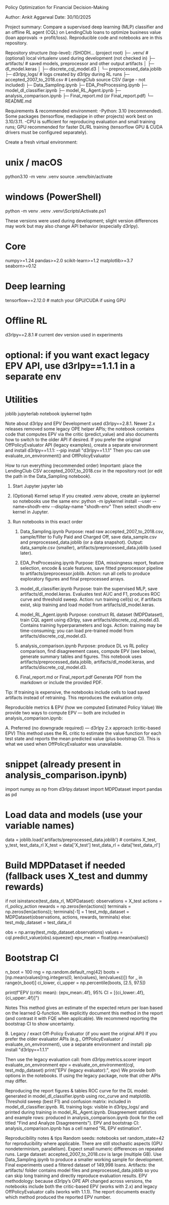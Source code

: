 Policy Optimization for Financial Decision-Making

Author: Ankit Aggarwal
Date: 30/10/2025

Project summary:
Compare a supervised deep learning (MLP) classifier and an offline RL agent (CQL) on LendingClub loans to optimize business value (loan approvals → profit/loss). Reproducible code and notebooks are in this repository.

Repository structure (top-level):
/SHODH... (project root)
├─ .venv/                     # (optional) local virtualenv used during development (not checked in)
├─ artifacts/                 # saved models, preprocessor and other output artifacts
│  ├─ dl_model.keras
│  ├─ discrete_cql_model.d3
│  └─ preprocessed_data.joblib
├─ d3rlpy_logs/               # logs created by d3rlpy during RL runs
├─ accepted_2007_to_2018.csv  # LendingClub source CSV (large - not included)
├─ Data_Sampling.ipynb
├─ EDA_PreProcessing.ipynb
├─ model_dl_classifier.ipynb
├─ model_RL_Agent.ipynb
├─ analysis_comparison.ipynb
├─ Final_report.md (or Final_report.pdf)
└─ README.md


Requirements & recommended environment:
-Python: 3.10 (recommended). Some packages (tensorflow, mediapipe in other projects) work best on 3.10/3.11.
-CPU is sufficient for reproducing evaluation and small training runs; GPU recommended for faster DL/RL training (tensorflow GPU & CUDA drivers must be configured separately).

Create a fresh virtual environment:
# unix / macOS
python3.10 -m venv .venv
source .venv/bin/activate

# windows (PowerShell)
python -m venv .venv
.venv\Scripts\Activate.ps1


These versions were used during development; slight version differences may work but may also change API behavior (especially d3rlpy).
# Core
numpy>=1.24
pandas>=2.0
scikit-learn>=1.2
matplotlib>=3.7
seaborn>=0.12

# Deep learning
tensorflow==2.12.0    # match your GPU/CUDA if using GPU

# Offline RL
d3rlpy==2.8.1         # current dev version used in experiments

# optional: if you want exact legacy EPV API, use d3rlpy==1.1.1 in a separate env

# Utilities
joblib
jupyterlab
notebook
ipykernel
tqdm


Note about d3rlpy and EPV
Development used d3rlpy==2.8.1. Newer 2.x releases removed some legacy OPE helper APIs; the notebook contains code that computes EPV via the critic (predict_value) and also documents how to switch to the older API if desired.
If you prefer the original OffPolicyEvaluator API (legacy examples), create a separate environment and install d3rlpy==1.1.1:
--pip install "d3rlpy==1.1.1"
Then you can use evaluate_on_environment() and OffPolicyEvaluator

How to run everything (recommended order)
Important: place the LendingClub CSV accepted_2007_to_2018.csv in the repository root (or edit the path in the Data_Sampling notebook).

1. Start Jupyter
   jupyter lab
2. (Optional) Kernel setup
   If you created .venv above, create an ipykernel so notebooks use the same env:
   python -m ipykernel install --user --name=shodh-env --display-name "shodh-env"
   Then select shodh-env kernel in Jupyter.
3. Run notebooks in this exact order

   1) Data_Sampling.ipynb
      Purpose: read raw accepted_2007_to_2018.csv, sample/filter to Fully Paid and Charged Off, save data_sample.csv and preprocessed_data.joblib (or a data snapshot).
      Output: data_sample.csv (smaller), artifacts/preprocessed_data.joblib (used later).

   2) EDA_PreProcessing.ipynb
      Purpose: EDA, missingness report, feature selection, encode & scale features, save fitted preprocessor pipeline to artifacts/preprocessor.joblib.
      Action: run all cells to produce exploratory figures and final preprocessed arrays.

   3) model_dl_classifier.ipynb
      Purpose: train the supervised MLP, save artifacts/dl_model.keras. Evaluates test AUC and F1, produces ROC curve and threshold sweep.
      Action: run training cell(s) or, if artifacts exist, skip training and load model from artifacts/dl_model.keras.

   4) model_RL_Agent.ipynb
      Purpose: construct RL dataset (MDPDataset), train CQL agent using d3rlpy, save artifacts/discrete_cql_model.d3. Contains training hyperparameters and logs.
      Action: training may be time-consuming; you can load pre-trained model from artifacts/discrete_cql_model.d3.

   5) analysis_comparison.ipynb
      Purpose: produce DL vs RL policy comparison, find disagreement cases, compute EPV (see below), generate summary tables and figures. This notebook uses artifacts/preprocessed_data.joblib, artifacts/dl_model.keras, and artifacts/discrete_cql_model.d3.

   6) Final_report.md or Final_report.pdf
      Generate PDF from the markdown or include the provided PDF.

Tip: If training is expensive, the notebooks include cells to load saved artifacts instead of retraining. This reproduces the evaluation only.


Reproducible metrics & EPV (how we computed Estimated Policy Value)
We provide two ways to compute EPV — both are included in analysis_comparison.ipynb:

A. Preferred (no downgrade required) — d3rlpy 2.x approach (critic-based EPV)
This method uses the RL critic to estimate the value function for each test state and reports the mean predicted value (plus bootstrap CI). This is what we used when OffPolicyEvaluator was unavailable.
# snippet (already present in analysis_comparison.ipynb)
import numpy as np
from d3rlpy.dataset import MDPDataset
import pandas as pd

# Load data and models (use your variable names)
data = joblib.load('artifacts/preprocessed_data.joblib')   # contains X_test, y_test, test_data_rl
X_test = data['X_test']
test_data_rl = data['test_data_rl']

# Build MDPDataset if needed (fallback uses X_test and dummy rewards)
if not isinstance(test_data_rl, MDPDataset):
    observations = X_test
    actions = rl_policy_action
    rewards = np.zeros(len(actions))
    terminals = np.zeros(len(actions)); terminals[-1] = 1
    test_mdp_dataset = MDPDataset(observations, actions, rewards, terminals)
else:
    test_mdp_dataset = test_data_rl

obs = np.array(test_mdp_dataset.observations)
values = cql.predict_value(obs).squeeze()
epv_mean = float(np.mean(values))

# Bootstrap CI
n_boot = 100
rng = np.random.default_rng(42)
boots = [np.mean(values[rng.integers(0, len(values), len(values))]) for _ in range(n_boot)]
ci_lower, ci_upper = np.percentile(boots, [2.5, 97.5])

print(f"EPV (critic mean): {epv_mean:.4f}, 95% CI = [{ci_lower:.4f}, {ci_upper:.4f}]")

Notes
This method gives an estimate of the expected return per loan based on the learned Q-function. We explicitly document this method in the report (and contrast it with FQE when applicable).
We recommend reporting the bootstrap CI to show uncertainty.


B. Legacy / exact Off-Policy Evaluator (if you want the original API)
   If you prefer the older evaluator APIs (e.g., OffPolicyEvaluator / evaluate_on_environment), use a separate environment and install: pip install "d3rlpy==1.1.1"

   Then use the legacy evaluation call:
   from d3rlpy.metrics.scorer import evaluate_on_environment
   epv = evaluate_on_environment(cql, test_mdp_dataset)
   print("EPV (legacy evaluator):", epv)
   We provide both options in the notebooks. If using the legacy package, note that other APIs may differ.


Reproducing the report figures & tables
   ROC curve for the DL model: generated in model_dl_classifier.ipynb using roc_curve and matplotlib.
   Threshold sweep (best F1) and confusion matrix: included in model_dl_classifier.ipynb.
   RL training logs: visible in d3rlpy_logs/ and printed during training in model_RL_Agent.ipynb.
   Disagreement statistics and example rows: produced in analysis_comparison.ipynb (look for the cell titled "Find and Analyze Disagreements").
   EPV and bootstrap CI: analysis_comparison.ipynb has a cell named "RL EPV estimation".

Reproducibility notes & tips
   Random seeds: notebooks set random_state=42 for reproducibility where applicable. There are still stochastic aspects (GPU nondeterminism, parallelism). Expect small numeric differences on repeated runs.
   Large dataset: accepted_2007_to_2018.csv is large (multiple GB). Use Data_Sampling.ipynb to produce a smaller working sample for development. Final experiments used a filtered dataset of 149,998 loans.
   Artifacts: the artifacts/ folder contains model files and preprocessed_data.joblib so you can skip long training and directly reproduce evaluation results.
   EPV methodology: because d3rlpy’s OPE API changed across versions, the notebooks include both the critic-based EPV (works with 2.x) and legacy OffPolicyEvaluator calls (works with 1.1.1). The report documents exactly which method produced the reported EPV number.   
   
